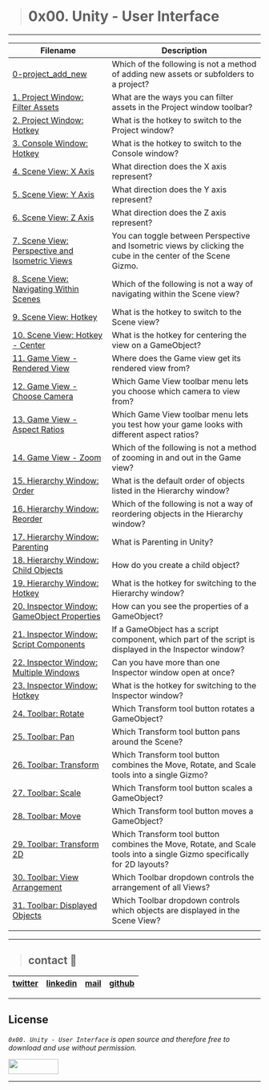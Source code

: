 > # 0x00. Unity - User Interface

---
| **Filename** | **Description** |
|---|---|
| [0-project_add_new](./0-project_add_new)  | Which of the following is not a method of adding new assets or subfolders to a project? |
| [1. Project Window: Filter Assets](./1-project_filter)  | What are the ways you can filter assets in the Project window toolbar? |
| [2. Project Window: Hotkey](./2-project_hotkey)  | What is the hotkey to switch to the Project window? |
| [3. Console Window: Hotkey](./3-console_hotkey)  | What is the hotkey to switch to the Console window? |
| [4. Scene View: X Axis](./4-scene_x)  | What direction does the X axis represent? |
| [5. Scene View: Y Axis](./5-scene_y)  | What direction does the Y axis represent? |
| [6. Scene View: Z Axis](./6-scene_z)  | What direction does the Z axis represent? |
| [7. Scene View: Perspective and Isometric Views](./7-scene_perspective_isometric)  | You can toggle between Perspective and Isometric views by clicking the cube in the center of the Scene Gizmo. |
| [8. Scene View: Navigating Within Scenes](./8-scene_navigating)  | Which of the following is not a way of navigating within the Scene view? |
| [9. Scene View: Hotkey](./9-scene_hotkey)  | What is the hotkey to switch to the Scene view? |
| [10. Scene View: Hotkey - Center](./10-scene_center)  | What is the hotkey for centering the view on a GameObject? |
| [11. Game View - Rendered View](./11-game_view)  | Where does the Game view get its rendered view from? |
| [12. Game View - Choose Camera](./12-game_camera)  | Which Game View toolbar menu lets you choose which camera to view from? |
| [13. Game View - Aspect Ratios](./13-game_aspect)  | Which Game View toolbar menu lets you test how your game looks with different aspect ratios? |
| [14. Game View - Zoom](./14-game_zoom)  | Which of the following is not a method of zooming in and out in the Game view? |
| [15. Hierarchy Window: Order](./15-hierarchy_order)  | What is the default order of objects listed in the Hierarchy window? |
| [16. Hierarchy Window: Reorder](./16-hierarchy_reorder)  | Which of the following is not a way of reordering objects in the Hierarchy window?  |
| [17. Hierarchy Window: Parenting](./17-hierarchy_parenting)  | What is Parenting in Unity? |
| [18. Hierarchy Window: Child Objects](./18-hierarchy_child)  | How do you create a child object? |
| [19. Hierarchy Window: Hotkey](./19-hierarchy_hotkey)  | What is the hotkey for switching to the Hierarchy window? |
| [20. Inspector Window: GameObject Properties](./20-inspector_properties)  | How can you see the properties of a GameObject? |
| [21. Inspector Window: Script Components](./21-inspector_script_component)  | If a GameObject has a script component, which part of the script is displayed in the Inspector window? |
| [22. Inspector Window: Multiple Windows](./22-inspector_multiple)  | Can you have more than one Inspector window open at once? |
| [23. Inspector Window: Hotkey](./23-inspector_hotkey)  | What is the hotkey for switching to the Inspector window? |
| [24. Toolbar: Rotate ](./24-toolbar_rotate)  | Which Transform tool button rotates a GameObject? |
| [25. Toolbar: Pan](./25-toolbar_pan)  | Which Transform tool button pans around the Scene? |
| [26. Toolbar: Transform](./26-toolbar_transform)  | Which Transform tool button combines the Move, Rotate, and Scale tools into a single Gizmo? |
| [27. Toolbar: Scale](./27-toolbar_scale)  | Which Transform tool button scales a GameObject? |
| [28. Toolbar: Move](./28-toolbar_move)  | Which Transform tool button moves a GameObject? |
| [29. Toolbar: Transform 2D](./29-toolbar_transform_2d)  | Which Transform tool button combines the Move, Rotate, and Scale tools into a single Gizmo specifically for 2D layouts? |
| [30. Toolbar: View Arrangement](./30-toolbar_views)  | Which Toolbar dropdown controls the arrangement of all Views? |
| [31. Toolbar: Displayed Objects](./31-toolbar_displayed_objects)  | Which Toolbar dropdown controls which objects are displayed in the Scene View? |
|  |   |

---
> ## contact 💬

| [twitter](https://twitter.com/RICARDO1470) | [linkedin](https://www.linkedin.com/in/ricardo-alfonso-camayo/) | [mail](1466@holbertonschool.com) | [github](https://github.com/ricardo1470/README/blob/master/README.md) |
|---|---|---|---|

---

## License
*`0x00. Unity - User Interface` is open source and therefore free to download and use without permission.*

<a href="url"><img src="https://www.holbertonschool.com/holberton-logo.png" align="middle" width="100" height="30"></a>

---